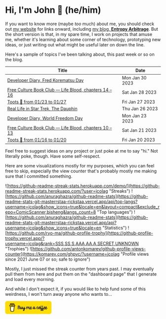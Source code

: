 # Hi, I'm John 👋 (he/him)

If you want to know more (maybe *too* much) about me, you should check out [my website](https://john.colagioia.net/) for links onward, including [my blog, **Entropy Arbitrage**](https://john.colagioia.net/blog).  But the short version is that, in my spare time, I work on projects that amuse me, whether it's learning about some corner of technology, prototyping new ideas, or just writing out what might be useful later on down the line.

Here's a sample of topics I've been talking about, this past week or so on the blog.

|Title|Date|
|-----|-------|
|[Developer Diary, Fred Korematsu Day](https://john.colagioia.net/blog/2023/01/30/korematsu.html)|Mon Jan 30 2023|
|[Free Culture Book Club — Life Blood, chapters 14 – 16](https://john.colagioia.net/blog/2023/01/28/life-blood-5.html)|Sat Jan 28 2023|
|[Toots 🐘 from 01/23 to 01/27](https://john.colagioia.net/blog/2023/01/27/week.html)|Fri Jan 27 2023|
|[Real Life in Star Trek, The Dauphin](https://john.colagioia.net/blog/2023/01/26/dauphin.html)|Thu Jan 26 2023|
|[Developer Diary, World Freedom Day](https://john.colagioia.net/blog/2023/01/23/freedom.html)|Mon Jan 23 2023|
|[Free Culture Book Club — Life Blood, chapters 10 – 13](https://john.colagioia.net/blog/2023/01/21/life-blood-4.html)|Sat Jan 21 2023|
|[Toots 🐘 from 01/16 to 01/20](https://john.colagioia.net/blog/2023/01/20/week.html)|Fri Jan 20 2023|

Feel free to suggest ideas on any project or just poke at me to say "hi." Not literally poke, though. Have some self-respect.

Here are some visualizations mostly for my purposes, which you can feel free to skip, especially the view counter that's probably mostly me making sure that I committed something.

![https://github-readme-streak-stats.herokuapp.com/demo/](https://github-readme-streak-stats.herokuapp.com/?user=jcolag "Streaks")
![https://github.com/anuraghazra/github-readme-stats](https://github-readme-stats-git-masterrstaa-rickstaa.vercel.app/api/top-langs?username=jcolag&show_icons=true&locale=en&layout=compact&exclude_repo=ComicScanner,bisheng&langs_count=8 "Top languages")
![https://github.com/anuraghazra/github-readme-stats](https://github-readme-stats-git-masterrstaa-rickstaa.vercel.app/api?username=jcolag&show_icons=true&locale=en "Statistics")
![https://github.com/ryo-ma/github-profile-trophy](https://github-profile-trophy.vercel.app/?username=jcolag&rank=SSS,SS,S,AAA,AA,A,SECRET,UNKNOWN "Trophies")
![https://github.com/antonkomarev/github-profile-views-counter](https://komarev.com/ghpvc/?username=jcolag "Profile views since 2021 June 07 or so; safe to ignore")

Mostly, I just missed the streak counter from years past.  I may eventually pull them from here and put them on the "dashboard page" that I generate and load every morning.

And while I don't expect it, if you would like to help fund some of this weirdness, I won't turn away anyone who wants to...

[<img src="images/default-yellow.png" alt="Buy Me a Coffee" width="150px"/>](https://www.buymeacoffee.com/jcolag)
